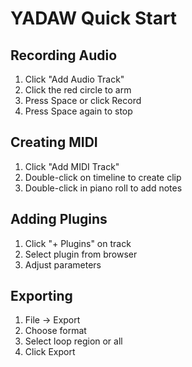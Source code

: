 # YADAW Quick Start

## Recording Audio
1. Click "Add Audio Track"
2. Click the red circle to arm
3. Press Space or click Record
4. Press Space again to stop

## Creating MIDI
1. Click "Add MIDI Track"
2. Double-click on timeline to create clip
3. Double-click in piano roll to add notes

## Adding Plugins
1. Click "+ Plugins" on track
2. Select plugin from browser
3. Adjust parameters

## Exporting
1. File → Export
2. Choose format
3. Select loop region or all
4. Click Export